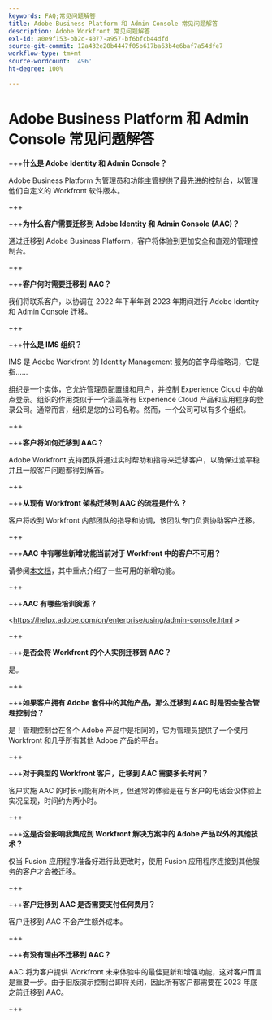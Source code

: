 ```yaml
---
keywords: FAQ;常见问题解答
title: Adobe Business Platform 和 Admin Console 常见问题解答
description: Adobe Workfront 常见问题解答
exl-id: a0e9f153-bb2d-4077-a957-bf6bfcb44dfd
source-git-commit: 12a432e20b4447f05b617ba63b4e6baf7a54dfe7
workflow-type: tm+mt
source-wordcount: '496'
ht-degree: 100%

---
```


# Adobe Business Platform 和 Admin Console 常见问题解答

+++**什么是 Adobe Identity 和 Admin Console？**

Adobe Business Platform 为管理员和功能主管提供了最先进的控制台，以管理他们自定义的 Workfront 软件版本。

+++

+++**为什么客户需要迁移到 Adobe Identity 和 Admin Console (AAC)？**

通过迁移到 Adobe Business Platform，客户将体验到更加安全和直观的管理控制台。

+++

+++**客户何时需要迁移到 AAC？**

我们将联系客户，以协调在 2022 年下半年到 2023 年期间进行 Adobe Identity 和 Admin Console 迁移。

+++

+++**什么是 IMS 组织？**

IMS 是 Adobe Workfront 的 Identity Management 服务的首字母缩略词，它是指……

组织是一个实体，它允许管理员配置组和用户，并控制 Experience Cloud 中的单点登录。组织的作用类似于一个涵盖所有 Experience Cloud 产品和应用程序的登录公司。通常而言，组织是您的公司名称。然而，一个公司可以有多个组织。

+++

+++**客户将如何迁移到 AAC？**

Adobe Workfront 支持团队将通过实时帮助和指导来迁移客户，以确保过渡平稳并且一般客户问题都得到解答。

+++

+++**从现有 Workfront 架构迁移到 AAC 的流程是什么？**

客户将收到 Workfront 内部团队的指导和协调，该团队专门负责协助客户迁移。

+++

+++**AAC 中有哪些新增功能当前对于 Workfront 中的客户不可用？**

请参阅[本文档](overview.md)，其中重点介绍了一些可用的新增功能。

+++

+++**AAC 有哪些培训资源？**

&lt;https://helpx.adobe.com/cn/enterprise/using/admin-console.html >

+++

+++**是否会将 Workfront 的个人实例迁移到 AAC？**

是。

+++

+++**如果客户拥有 Adobe 套件中的其他产品，那么迁移到 AAC 时是否会整合管理控制台？**

是！管理控制台在各个 Adobe 产品中是相同的，它为管理员提供了一个使用 Workfront 和几乎所有其他 Adobe 产品的平台。

+++

+++**对于典型的 Workfront 客户，迁移到 AAC 需要多长时间？**

客户实施 AAC 的时长可能有所不同，但通常的体验是在与客户的电话会议体验上实况呈现，时间约为两小时。

+++

+++**这是否会影响我集成到 Workfront 解决方案中的 Adobe 产品以外的其他技术？**

仅当 Fusion 应用程序准备好进行此更改时，使用 Fusion 应用程序连接到其他服务的客户才会被迁移。

+++

+++**客户迁移到 AAC 是否需要支付任何费用？**

客户迁移到 AAC 不会产生额外成本。

+++

+++**有没有理由不迁移到 AAC？**

AAC 将为客户提供 Workfront 未来体验中的最佳更新和增强功能，这对客户而言是重要一步。由于旧版演示控制台即将关闭，因此所有客户都需要在 2023 年底之前迁移到 AAC。

+++